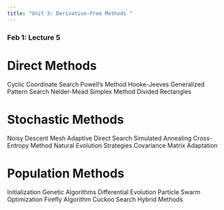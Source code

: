 ```yaml
---
title: "Unit 3: Derivative-Free Methods " 
---
```



### Feb 1: Lecture 5


# Direct Methods
Cyclic Coordinate Search
Powell’s Method
Hooke-Jeeves
Generalized Pattern Search
Nelder-Mead Simplex Method
Divided Rectangles

# Stochastic Methods
Noisy Descent
Mesh Adaptive Direct Search
Simulated Annealing
Cross-Entropy Method
Natural Evolution Strategies
Covariance Matrix Adaptation

# Population Methods
Initialization
Genetic Algorithms
Differential Evolution
Particle Swarm Optimization
Firefly Algorithm
Cuckoo Search
Hybrid Methods
